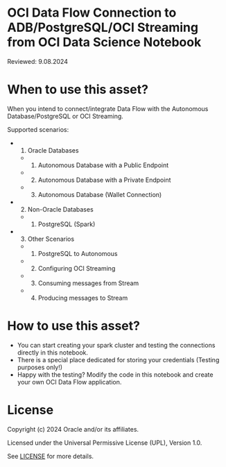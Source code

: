 # OCI Data Flow Connection to ADB/PostgreSQL/OCI Streaming from OCI Data Science Notebook

Reviewed: 9.08.2024

# When to use this asset?

When you intend to connect/integrate Data Flow with the Autonomous Database/PostgreSQL or OCI Streaming. 

Supported scenarios:
- 1. Oracle Databases
    - 1. Autonomous Database with a Public Endpoint
    - 2. Autonomous Database with a Private Endpoint 
    - 3. Autonomous Database (Wallet Connection)
- 2. Non-Oracle Databases
    - 1. PostgreSQL (Spark)
- 3. Other Scenarios
    - 1. PostgreSQL to Autonomous
    - 2. Configuring OCI Streaming
    - 3. Consuming messages from Stream
    - 4. Producing messages to Stream

# How to use this asset?

- You can start creating your spark cluster and testing the connections directly in this notebook.
- There is a special place dedicated for storing your credentials (Testing purposes only!)
- Happy with the testing? Modify the code in this notebook and create your own OCI Data Flow application.
  
# License

Copyright (c) 2024 Oracle and/or its affiliates.

Licensed under the Universal Permissive License (UPL), Version 1.0.

See [LICENSE](https://github.com/oracle-devrel/technology-engineering/blob/main/LICENSE) for more details.

